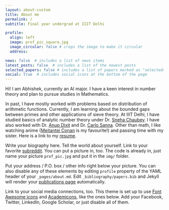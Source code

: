 ```yaml
---
layout: about-custom
title: About me
permalink: /
subtitle: Final year undergrad at IIIT Delhi

profile:
  align: left
  image: prof_pic_square.jpg
  image_circular: false # crops the image to make it circular
  address: 

news: false  # includes a list of news items
latest_posts: false  # includes a list of the newest posts
selected_papers: false # includes a list of papers marked as "selected={true}"
social: true  # includes social icons at the bottom of the page
---
```


Hi! I am Abhishek, currently an AI major. I have a keen interest in number theory and plan to pursue studies in Mathematics. 

In past, I have mostly worked with problems based on distribution of arithmetic functions. Currently, I am learning about the bounded gaps between primes and other applications of sieve theory. At IIIT Delhi, I have studied basics of analytic number theory under Dr. [Sneha Chaubey](https://www.iiitd.ac.in/sneha). I have also worked with Dr. [Anup Dixit](https://www.imsc.res.in/~anupdixit/) and Dr. [Carlo Sanna](https://sites.google.com/view/carlo-sanna-math). Other than math, I like watching anime ([Meitantei Conan](https://www.detectiveconanworld.com/wiki/Main_Page) is my favourite!) and passing time with my sister. Here is a link to my [resume](https://drive.google.com/file/d/1d2LWJ3342Cco_QuRnZzPX63-DINzfoOJ/view?usp=sharing).

Write your biography here. Tell the world about yourself. Link to your favorite [subreddit](http://reddit.com). You can put a picture in, too. The code is already in, just name your picture `prof_pic.jpg` and put it in the `img/` folder.

Put your address / P.O. box / other info right below your picture. You can also disable any of these elements by editing `profile` property of the YAML header of your `_pages/about.md`. Edit `_bibliography/papers.bib` and Jekyll will render your [publications page](/al-folio/publications/) automatically.

Link to your social media connections, too. This theme is set up to use [Font Awesome icons](http://fortawesome.github.io/Font-Awesome/) and [Academicons](https://jpswalsh.github.io/academicons/), like the ones below. Add your Facebook, Twitter, LinkedIn, Google Scholar, or just disable all of them.

